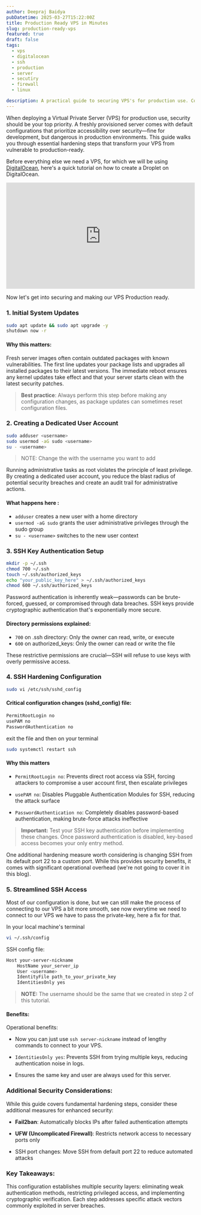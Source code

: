 ```yaml
---
author: Deepraj Baidya
pubDatetime: 2025-03-27T15:22:00Z
title: Production Ready VPS in Minutes
slug: production-ready-vps
featured: true
draft: false
tags:
  - vps
  - digitalocean
  - ssh
  - production
  - server
  - secutiry
  - firewall
  - linux

description: A practical guide to securing VPS's for production use. Covers essential hardening steps including user management, SSH key authentication, access restrictions, and configuration best practices. Addresses security benefits and operational trade-offs for system administrators deploying secure server infrastructure.
---
```


When deploying a Virtual Private Server (VPS) for production use, security should be your top priority. A freshly provisioned server comes with default configurations that prioritize accessibility over security—fine for development, but dangerous in production environments. This guide walks you through essential hardening steps that transform your VPS from vulnerable to production-ready.


Before everything else we need a VPS, for which we will be using [DigitalOcean](https://www.digitalocean.com/), here's a quick tutorial on how to create a Droplet on DigitalOcean.

<div style="position: relative; padding-bottom: 56.25%; height: 0; overflow: hidden;">
  <iframe style="position: absolute; top: 0; left: 0; width: 100%; height: 100%;" src="https://www.youtube.com/embed/g1-nQ9pvbxc" frameborder="0" allow="accelerometer; autoplay; clipboard-write; encrypted-media; gyroscope; picture-in-picture" allowfullscreen></iframe>
</div>


Now let's get into securing and making our VPS Production ready.

### 1. Initial System Updates

``` bash
sudo apt update && sudo apt upgrade -y
shutdown now -r
```
#### Why this matters: 
Fresh server images often contain outdated packages with known vulnerabilities. The first line updates your package lists and upgrades all installed packages to their latest versions. The immediate reboot ensures any kernel updates take effect and that your server starts clean with the latest security patches.

> **Best practice**: Always perform this step before making any configuration changes, as package updates can sometimes reset configuration files.


### 2. Creating a Dedicated User Account

```bash
sudo adduser <username>
sudo usermod -aG sudo <username>
su - <username>
```
> NOTE: Change the <username> with the username you want to add

Running administrative tasks as root violates the principle of least privilege. By creating a dedicated user account, you reduce the blast radius of potential security breaches and create an audit trail for administrative actions.

#### What happens here :

- `adduser` creates a new user with a home directory
- `usermod -aG sudo` grants the user administrative privileges through the sudo group
- `su - <username>` switches to the new user context


### 3. SSH Key Authentication Setup

```bash
mkdir -p ~/.ssh
chmod 700 ~/.ssh
touch ~/.ssh/authorized_keys
echo "your_public_key_here" > ~/.ssh/authorized_keys
chmod 600 ~/.ssh/authorized_keys
```

Password authentication is inherently weak—passwords can be brute-forced, guessed, or compromised through data breaches. SSH keys provide cryptographic authentication that's exponentially more secure.

#### Directory permissions explained:

- `700` on .ssh directory: Only the owner can read, write, or execute
- `600` on authorized_keys: Only the owner can read or write the file

These restrictive permissions are crucial—SSH will refuse to use keys with overly permissive access.


### 4. SSH Hardening Configuration

```bash
sudo vi /etc/ssh/sshd_config
```

#### Critical configuration changes (sshd_config) file:
```bash
PermitRootLogin no
usePAM no  
PasswordAuthentication no
```
exit the file and then on your terminal
```bash
sudo systemctl restart ssh
```

#### Why this matters

- `PermitRootLogin no`: Prevents direct root access via SSH, forcing attackers to compromise a user account first, then escalate privileges

- `usePAM no`: Disables Pluggable Authentication Modules for SSH, reducing the attack surface

- `PasswordAuthentication no`: Completely disables password-based authentication, making brute-force attacks ineffective

> **Important:** Test your SSH key authentication before implementing these changes. Once password authentication is disabled, key-based access becomes your only entry method.

One additional hardening measure worth considering is changing SSH from its default port 22 to a custom port. While this provides security benefits, it comes with significant operational overhead (we're not going to cover it in this blog).

### 5. Streamlined SSH Access

Most of our configuration is done, but we can still make the process of connecting to our VPS a bit more smooth, see now everytime we need to connect to our VPS we have to pass the private-key, here a fix for that.

In your local machine's terminal

```bash
vi ~/.ssh/config
```

SSH config file:
```bash
Host your-server-nickname
    HostName your_server_ip
    User <username>
    IdentityFile path_to_your_private_key
    IdentitiesOnly yes
```
> **NOTE:** The username should be the same that we created in step 2 of this tutorial.

#### Benefits:
Operational benefits:

- Now you can just use `ssh server-nickname` instead of lengthy commands to connect to your VPS.

- `IdentitiesOnly yes`: Prevents SSH from trying multiple keys, reducing authentication noise in logs.

- Ensures the same key and user are always used for this server.


### Additional Security Considerations:

While this guide covers fundamental hardening steps, consider these additional measures for enhanced security:

- **Fail2ban**: Automatically blocks IPs after failed authentication attempts

- **UFW (Uncomplicated Firewall)**: Restricts network access to necessary ports only

- SSH port changes: Move SSH from default port 22 to reduce automated attacks


### Key Takeaways:

This configuration establishes multiple security layers: eliminating weak authentication methods, restricting privileged access, and implementing cryptographic verification. Each step addresses specific attack vectors commonly exploited in server breaches.

